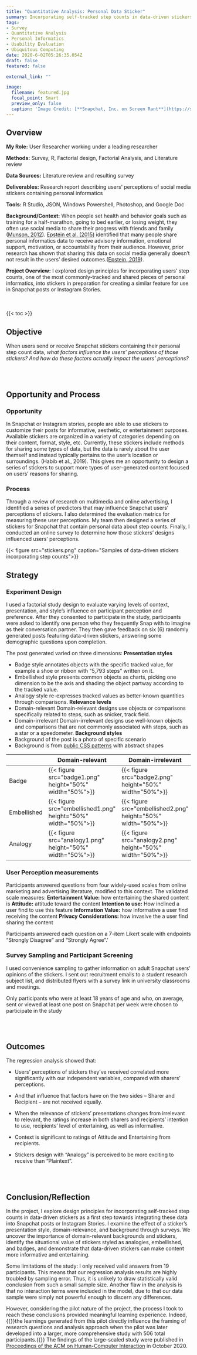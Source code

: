 ```yaml
---
title: "Quantitative Analysis: Personal Data Sticker"
summary: Incorporating self-tracked step counts in data-driven stickers and explored integrating personal informatics data into Snapchat posts or Instagram Stories.
tags:  
- Survey
- Quantitative Analysis
- Personal Informatics
- Usability Evaluation
- Ubiquitous Computing
date: 2020-6-02T05:26:35.054Z
draft: false
featured: false

external_link: ""

image:
  filename: featured.jpg
  focal_point: Smart
  preview_only: false
  caption: 'Image Credit: [**Snapchat, Inc. on Screen Rant**](https://screenrant.com/snapchat-stickers-premade-custom-snaps-explained/)'
---
```


## Overview

**My Role:** User Researcher working under a leading researcher 

**Methods:** Survey, R, Factorial design, Factorial Analysis, and Literature review 

**Data Sources:** Literature review and resulting survey  

**Deliverables:** Research report describing users’ perceptions of social media stickers containing personal informatics 

**Tools:** R Studio, JSON, Windows Powershell, Photoshop, and Google Doc 

**Background/Context:** When people set health and behavior goals such as training for a half-marathon, going to bed earlier, or losing weight, they often use social media to share their progress with friends and family ([Munson, 2012](https://ieeexplore.ieee.org/abstract/document/6240359)). [Epstein et al. (2015)](https://dl.acm.org/doi/abs/10.1145/2675133.2675135) identified that many people share personal informatics data to receive advisory information, emotional support, motivation, or accountability from their audience. However, prior research has shown that sharing this data on social media generally doesn’t not result in the users’ desired outcomes.([Epstein, 2019](https://par.nsf.gov/biblio/10158861)).  

**Project Overview:** I explored design principles for incorporating users’ step counts, one of the most commonly-tracked and shared pieces of personal informatics, into stickers in preparation for creating a similar feature for use in Snapchat posts or Instagram Stories.


</br>
</br>
{{< toc >}} 

## Objective

When users send or receive Snapchat stickers containing their personal step count data, _what factors influence the users’ perceptions of those stickers? And how do these factors actually impact the users’ perceptions?_ 


</br>
</br>

## Opportunity and Process

### Opportunity

In Snapchat or Instagram stories, people are able to use stickers to customize their posts for informative, aesthetic, or entertainment purposes. Available stickers are organized in a variety of categories depending on their content, format, style, etc. Currently, these stickers include methods for sharing some types of data, but the data is rarely about the user themself and instead typically pertains to the user’s location or surroundings. (Habib et al., 2019). This gives me an opportunity to design a series of stickers to support more types of user-generated content focused on users’ reasons for sharing. 


### Process

Through a review of research on multimedia and online advertising, I identified a series of predictors that may influence Snapchat users’ perceptions of stickers. I also determined the evaluation metrics for measuring these user perceptions. My team then designed a series of stickers for Snapchat that contain personal data about step counts. Finally, I conducted an online survey to determine how those stickers’ designs influenced users’ perceptions.  


{{< figure src="stickers.png" caption="Samples of data-driven stickers incorporating step counts">}}
</br>

## Strategy

### Experiment Design
I used a factorial study design to evaluate varying levels of context, presentation, and style’s influence on participant perception and preference. After they consented to participate in the study, participants were asked to identify one person who they frequently Snap with to imagine as their conversation partner. They then gave feedback on six (6) randomly generated posts featuring data-driven stickers, answering some demographic questions upon completion.

The post generated varied on three dimensions:
**Presentation styles**
* Badge style annotates objects with the specific tracked value, for example a shoe or ribbon with “5,793 steps” written on it. 
* Embellished style presents common objects as charts, picking one dimension to be the axis and shading the object partway according to the tracked value.
* Analogy style re-expresses tracked values as better-known quantities through comparisons. 
**Relevance levels** 
* Domain-relevant
  Domain-relevant designs use objects or comparisons specifically related to steps, such as snicker,  track field.  
* Domain-irrelevant
  Domain-irrelevant designs use well-known objects and comparisons that are not commonly associated with steps, such as a star or a speedometer. 
**Background styles**
* Background of the post is a photo of specific scenario
* Background is from [public CSS patterns](https://leaverou.github.io/css3patterns/) with abstract shapes  


|             | Domain-relevant                       | Domain-irrelevant                     |
|-------------|---------------------------------------|---------------------------------------|
| Badge       | {{< figure src="badge1.png" height="50%" width="50%">}}       | {{< figure src="badge2.png" height="50%" width="50%">}}       |
| Embellished | {{< figure src="embellished1.png" height="50%" width="50%">}} | {{< figure src="embellished2.png" height="50%" width="50%">}} |
| Analogy     | {{< figure src="analogy1.png" height="50%" width="50%">}}     | {{< figure src="analogy2.png" height="50%" width="50%">}}     |


### User Perception measurements

Participants answered questions from four widely-used scales from online marketing and advertising literature, modified to this context.
The validated scale measures:
**Entertainment Value:**  how entertaining the shared content is
**Attitude:** attitude toward the content 
**Intention to use:** How inclined a user find to use this feature
**Information Value:** how informative a user find receiving the content 
**Privacy Considerations:** how invasive the a user find sharing the content 
 
Participants answered each question on a 7-item Likert scale with endpoints “Strongly Disagree” and “Strongly Agree”.’ 

### Survey Sampling and Participant Screening
I used convenience sampling to gather information on adult Snapchat users’ opinions of the stickers. I sent out recruitment emails to a student research subject list, and distributed flyers with a survey link in university classrooms and meetings.

Only participants who were at least 18 years of age and who, on average, sent or viewed at least one post on Snapchat per week were chosen to participate in the study

</br>
</br>

## Outcomes 

The regression analysis showed that: 
- Users’ perceptions of stickers they’ve received correlated more significantly with our independent variables, compared with sharers’ perceptions. 

- And that influence that factors have on the two sides – Sharer and Recipient – are not received equally. 

- When the relevance of stickers’ presentations changes from irrelevant to relevant, the ratings increase in both sharers and recipients’ intention to use, recipients’ level of entertaining, as well as informative. 

- Context is significant to ratings of Attitude and Entertaining from recipients.

- Stickers design with “Analogy” is perceived to be more exciting to receive than “Plaintext”. 
</br>
</br>

## Conclusion/Reflection

In the project, I explore design principles for incorporating self-tracked step counts in data-driven stickers as a first step towards integrating these data into Snapchat posts or Instagram Stories. I examine the effect of a sticker’s presentation style, domain-relevance, and background through surveys. We uncover the importance of domain-relevant backgrounds and stickers, identify the situational value of stickers styled as analogies, embellished, and badges, and demonstrate that data-driven stickers can make content more informative and entertaining. 

Some limitations of the study: I only received valid answers from 19 participants. This means that our regression analysis results are highly troubled by sampling error. Thus, it is unlikely to draw statistically valid conclusion from such a small sample size. Another flaw in the analysis is that no interaction terms were included in the model, due to that our data sample were simply not powerful enough to discern any differences. 

However, considering the pilot nature of the project, the process I took to reach these conclusions provided meaningful learning experience. Indeed, {{<hl>}}the learnings generated from this pilot directly influence the framing of research questions and analysis approach when the pilot was later developed into a larger, more comprehensive study with 506 total participants.{{</hl>}} The findings of the large-scaled study were published in  [Proceedings of the ACM on Human-Computer Interaction](https://dl.acm.org/doi/abs/10.1145/3415166) in October 2020.

